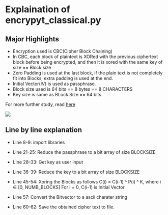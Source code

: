 # Explaination of encrypyt_classical.py

## Major Highlights

- Encryption used is CBC(Cipher Block Chaining)
- In CBC, each block of plaintext is XORed with the previous ciphertext block before being encrypted,
and then it is xored with the same key of size == Block size
-  Zero Padding is used at the last block, if the plain text is not completely fit into Blocks, extra padding is used at the end.
- Initial Vector(IV) is used as passphrase.
- Block size used is 64 bits == 8 bytes == 8 CHARACTERS
- Key size is same as BLock Size == 64 bits

For more further study, read [here](https://en.wikipedia.org/wiki/Block_cipher_mode_of_operation)

![](https://upload.wikimedia.org/wikipedia/commons/thumb/8/80/CBC_encryption.svg/601px-CBC_encryption.svg.png)


## Line by line explanation

- Line 8-9: import libraries
- Line 21-25: Reduce the passphrase to a bit array of size BLOCKSIZE
- LIne 28-33: Get key as user input 
- Line 36-39: Reduce the key to a bit array of size BLOCKSIZE
- Line 45-54: Xoring the Blocks as follows
    C(i) = C(i-1) ^ P(i) ^ K, where i ∈ [0, NUMB_BLOCKS]
    For i = 0, C(i-1) is Initial Vector

- Line 57: Convert the Bitvector to a ascii charater string
- Line 60-62: Save the obtained cipher text to file.